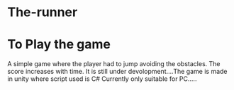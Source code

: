 # The-runner
<h1>To Play the game</h1>
A simple game where the player had to jump avoiding the obstacles. The score increases with time. It is still under devolopment....The game is made in unity where script used is C#
Currently only suitable for PC.....
